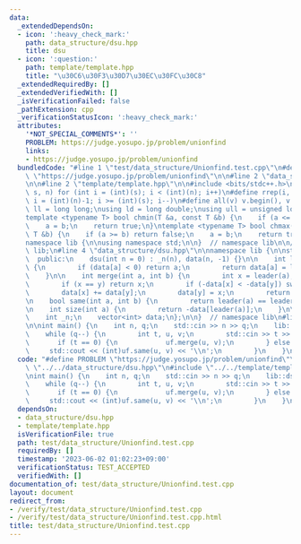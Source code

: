 ```yaml
---
data:
  _extendedDependsOn:
  - icon: ':heavy_check_mark:'
    path: data_structure/dsu.hpp
    title: dsu
  - icon: ':question:'
    path: template/template.hpp
    title: "\u30C6\u30F3\u30D7\u30EC\u30FC\u30C8"
  _extendedRequiredBy: []
  _extendedVerifiedWith: []
  _isVerificationFailed: false
  _pathExtension: cpp
  _verificationStatusIcon: ':heavy_check_mark:'
  attributes:
    '*NOT_SPECIAL_COMMENTS*': ''
    PROBLEM: https://judge.yosupo.jp/problem/unionfind
    links:
    - https://judge.yosupo.jp/problem/unionfind
  bundledCode: "#line 1 \"test/data_structure/Unionfind.test.cpp\"\n#define PROBLEM\
    \ \"https://judge.yosupo.jp/problem/unionfind\"\n\n#line 2 \"data_structure/dsu.hpp\"\
    \n\n#line 2 \"template/template.hpp\"\n\n#include <bits/stdc++.h>\n\n#define rep(i,\
    \ s, n) for (int i = (int)(s); i < (int)(n); i++)\n#define rrep(i, s, n) for (int\
    \ i = (int)(n)-1; i >= (int)(s); i--)\n#define all(v) v.begin(), v.end()\n\nusing\
    \ ll = long long;\nusing ld = long double;\nusing ull = unsigned long long;\n\n\
    template <typename T> bool chmin(T &a, const T &b) {\n    if (a <= b) return false;\n\
    \    a = b;\n    return true;\n}\ntemplate <typename T> bool chmax(T &a, const\
    \ T &b) {\n    if (a >= b) return false;\n    a = b;\n    return true;\n}\n\n\
    namespace lib {\n\nusing namespace std;\n\n}  // namespace lib\n\n// using namespace\
    \ lib;\n#line 4 \"data_structure/dsu.hpp\"\n\nnamespace lib {\n\nstruct dsu {\n\
    \  public:\n    dsu(int n = 0) : _n(n), data(n, -1) {}\n\n    int leader(int a)\
    \ {\n        if (data[a] < 0) return a;\n        return data[a] = leader(data[a]);\n\
    \    }\n\n    int merge(int a, int b) {\n        int x = leader(a), y = leader(b);\n\
    \        if (x == y) return x;\n        if (-data[x] < -data[y]) swap(x, y);\n\
    \        data[x] += data[y];\n        data[y] = x;\n        return x;\n    }\n\
    \n    bool same(int a, int b) {\n        return leader(a) == leader(b);\n    }\n\
    \n    int size(int a) {\n        return -data[leader(a)];\n    }\n\n  private:\n\
    \    int _n;\n    vector<int> data;\n};\n\n}  // namespace lib\n#line 5 \"test/data_structure/Unionfind.test.cpp\"\
    \n\nint main() {\n    int n, q;\n    std::cin >> n >> q;\n    lib::dsu uf(n);\n\
    \    while (q--) {\n        int t, u, v;\n        std::cin >> t >> u >> v;\n \
    \       if (t == 0) {\n            uf.merge(u, v);\n        } else {\n       \
    \     std::cout << (int)uf.same(u, v) << '\\n';\n        }\n    }\n}\n"
  code: "#define PROBLEM \"https://judge.yosupo.jp/problem/unionfind\"\n\n#include\
    \ \"../../data_structure/dsu.hpp\"\n#include \"../../template/template.hpp\"\n\
    \nint main() {\n    int n, q;\n    std::cin >> n >> q;\n    lib::dsu uf(n);\n\
    \    while (q--) {\n        int t, u, v;\n        std::cin >> t >> u >> v;\n \
    \       if (t == 0) {\n            uf.merge(u, v);\n        } else {\n       \
    \     std::cout << (int)uf.same(u, v) << '\\n';\n        }\n    }\n}"
  dependsOn:
  - data_structure/dsu.hpp
  - template/template.hpp
  isVerificationFile: true
  path: test/data_structure/Unionfind.test.cpp
  requiredBy: []
  timestamp: '2023-06-02 01:02:23+09:00'
  verificationStatus: TEST_ACCEPTED
  verifiedWith: []
documentation_of: test/data_structure/Unionfind.test.cpp
layout: document
redirect_from:
- /verify/test/data_structure/Unionfind.test.cpp
- /verify/test/data_structure/Unionfind.test.cpp.html
title: test/data_structure/Unionfind.test.cpp
---
```

